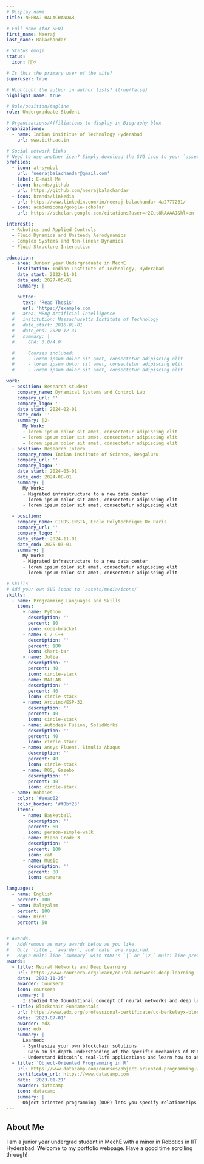 ```yaml
---
# Display name
title: NEERAJ BALACHANDAR

# Full name (for SEO)
first_name: Neeraj
last_name: Balachandar

# Status emoji
status:
  icon: ⛹🏻‍♂️

# Is this the primary user of the site?
superuser: true

# Highlight the author in author lists? (true/false)
highlight_name: true

# Role/position/tagline
role: Undergraduate Student

# Organizations/Affiliations to display in Biography blox
organizations:
  - name: Indian Insititue of Technology Hyderabad
    url: www.iith.ac.in

# Social network links
# Need to use another icon? Simply download the SVG icon to your `assets/media/icons/` folder.
profiles:
  - icon: at-symbol
    url: 'neerajbalachandar@gmail.com'
    label: E-mail Me
  - icon: brands/github
    url: https://github.com/neerajbalachandar
  - icon: brands/linkedin
    url: https://www.linkedin.com/in/neeraj-balachandar-4a2777261/
  - icon: academicons/google-scholar
    url: https://scholar.google.com/citations?user=r2Zut8kAAAAJ&hl=en

interests:
  - Robotics and Applied Controls
  - Fluid Dynamics and Unsteady Aerodynamics
  - Complex Systems and Non-linear Dynamics
  - Fluid Structure Interaction

education:
  - area: Junior year Undergraduate in MechE  
    institution: Indian Institute of Technology, Hyderabad
    date_start: 2022-11-01
    date_end: 2027-05-01
    summary: |

    button:
      text: 'Read Thesis'
      url: 'https://example.com'
  # - area: MEng Artificial Intelligence
  #   institution: Massachusetts Institute of Technology
  #   date_start: 2016-01-01
  #   date_end: 2020-12-31
  #   summary: |
  #     GPA: 3.8/4.0

  #     Courses included:
  #     - lorem ipsum dolor sit amet, consectetur adipiscing elit
  #     - lorem ipsum dolor sit amet, consectetur adipiscing elit
  #     - lorem ipsum dolor sit amet, consectetur adipiscing elit

work:
  - position: Research student
    company_name: Dynamical Systems and Control Lab
    company_url: ''
    company_logo: ''
    date_start: 2024-02-01
    date_end: ''
    summary: |2-
      My Work:
      - lorem ipsum dolor sit amet, consectetur adipiscing elit
      - lorem ipsum dolor sit amet, consectetur adipiscing elit
      - lorem ipsum dolor sit amet, consectetur adipiscing elit
  - position: Research Intern
    company_name: Indian Institute of Science, Bengaluru
    company_url: ''
    company_logo: ''
    date_start: 2024-05-01
    date_end: 2024-08-01
    summary: |
      My Work:
      - Migrated infrastructure to a new data center
      - lorem ipsum dolor sit amet, consectetur adipiscing elit
      - lorem ipsum dolor sit amet, consectetur adipiscing elit

  - position: 
    company_name: CIEDS-ENSTA, Ecole Polytechnique De Paris
    company_url: ''
    company_logo: ''
    date_start: 2024-11-01
    date_end: 2025-03-01
    summary: |
      My Work:
      - Migrated infrastructure to a new data center
      - lorem ipsum dolor sit amet, consectetur adipiscing elit
      - lorem ipsum dolor sit amet, consectetur adipiscing elit

# Skills
# Add your own SVG icons to `assets/media/icons/`
skills:
  - name: Programming Languages and Skills
    items:
      - name: Python
        description: ''
        percent: 80
        icon: code-bracket
      - name: C / C++
        description: ''
        percent: 100
        icon: chart-bar
      - name: Julia
        description: ''
        percent: 40
        icon: circle-stack
      - name: MATLAB
        description: ''
        percent: 40
        icon: circle-stack
      - name: Arduino/ESP-32
        description: ''
        percent: 40
        icon: circle-stack
      - name: Autodesk Fusion, SolidWorks
        description: ''
        percent: 40
        icon: circle-stack
      - name: Ansys Fluent, Simulia Abaqus
        description: ''
        percent: 40
        icon: circle-stack
      - name: ROS, Gazebo
        description: ''
        percent: 40
        icon: circle-stack
  - name: Hobbies
    color: '#eeac02'
    color_border: '#f0bf23'
    items:
      - name: Basketball 
        description: ''
        percent: 60
        icon: person-simple-walk
      - name: Piano Grade 3
        description: ''
        percent: 100
        icon: cat
      - name: Music
        description: ''
        percent: 80
        icon: camera

languages:
  - name: English
    percent: 100
  - name: Malayalam
    percent: 100
  - name: Hindi
    percent: 50  


# Awards.
#   Add/remove as many awards below as you like.
#   Only `title`, `awarder`, and `date` are required.
#   Begin multi-line `summary` with YAML's `|` or `|2-` multi-line prefix and indent 2 spaces below.
awards:
  - title: Neural Networks and Deep Learning
    url: https://www.coursera.org/learn/neural-networks-deep-learning
    date: '2023-11-25'
    awarder: Coursera
    icon: coursera
    summary: |
      I studied the foundational concept of neural networks and deep learning. By the end, I was familiar with the significant technological trends driving the rise of deep learning; build, train, and apply fully connected deep neural networks; implement efficient (vectorized) neural networks; identify key parameters in a neural network’s architecture; and apply deep learning to your own applications.
  - title: Blockchain Fundamentals
    url: https://www.edx.org/professional-certificate/uc-berkeleyx-blockchain-fundamentals
    date: '2023-07-01'
    awarder: edX
    icon: edx
    summary: |
      Learned:
      - Synthesize your own blockchain solutions
      - Gain an in-depth understanding of the specific mechanics of Bitcoin
      - Understand Bitcoin’s real-life applications and learn how to attack and destroy Bitcoin, Ethereum, smart contracts and Dapps, and alternatives to Bitcoin’s Proof-of-Work consensus algorithm
  - title: 'Object-Oriented Programming in R'
    url: https://www.datacamp.com/courses/object-oriented-programming-with-s3-and-r6-in-r
    certificate_url: https://www.datacamp.com
    date: '2023-01-21'
    awarder: datacamp
    icon: datacamp
    summary: |
      Object-oriented programming (OOP) lets you specify relationships between functions and the objects that they can act on, helping you manage complexity in your code. This is an intermediate level course, providing an introduction to OOP, using the S3 and R6 systems. S3 is a great day-to-day R programming tool that simplifies some of the functions that you write. R6 is especially useful for industry-specific analyses, working with web APIs, and building GUIs.
---
```


## About Me

I am a junior year undergrad student in MechE with a minor in Robotics in IIT Hyderabad. Welcome to my portfolio webpage. Have a good time scrolling through!

